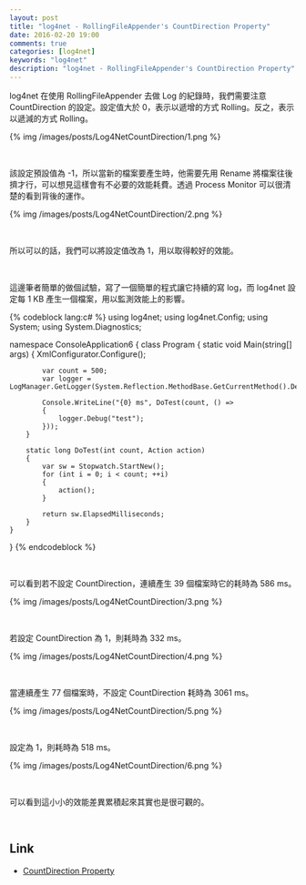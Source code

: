 ```yaml
---
layout: post
title: "log4net - RollingFileAppender's CountDirection Property"
date: 2016-02-20 19:00
comments: true
categories: [log4net]
keywords: "log4net"
description: "log4net - RollingFileAppender's CountDirection Property"
---
```


log4net 在使用 RollingFileAppender 去做 Log 的紀錄時，我們需要注意 CountDirection 的設定。設定值大於 0，表示以遞增的方式 Rolling。反之，表示以遞減的方式 Rolling。  

<!-- More -->

{% img /images/posts/Log4NetCountDirection/1.png %}

<br/>


該設定預設值為 -1，所以當新的檔案要產生時，他需要先用 Rename 將檔案往後擠才行，可以想見這樣會有不必要的效能耗費。透過 Process Monitor 可以很清楚的看到背後的運作。      


{% img /images/posts/Log4NetCountDirection/2.png %}

<br/>


所以可以的話，我們可以將設定值改為 1，用以取得較好的效能。  

<br/>


這邊筆者簡單的做個試驗，寫了一個簡單的程式讓它持續的寫 log，而 log4net 設定每 1 KB 產生一個檔案，用以監測效能上的影響。  

{% codeblock lang:c# %}
using log4net;
using log4net.Config;
using System;
using System.Diagnostics;

namespace ConsoleApplication6
{
    class Program
    {
        static void Main(string[] args)
        {
            XmlConfigurator.Configure();

            var count = 500;
            var logger = LogManager.GetLogger(System.Reflection.MethodBase.GetCurrentMethod().DeclaringType);

            Console.WriteLine("{0} ms", DoTest(count, () =>
            {
                logger.Debug("test");
            }));   
        }

        static long DoTest(int count, Action action)
        {
            var sw = Stopwatch.StartNew();
            for (int i = 0; i < count; ++i)
            {
                action();
            }

            return sw.ElapsedMilliseconds;
        }
    }
}
{% endcodeblock %}

<br/>


可以看到若不設定 CountDirection，連續產生 39 個檔案時它的耗時為 586 ms。  

{% img /images/posts/Log4NetCountDirection/3.png %}

<br/>


若設定 CountDirection 為 1，則耗時為 332 ms。  

{% img /images/posts/Log4NetCountDirection/4.png %}

<br/>


當連續產生 77 個檔案時，不設定 CountDirection 耗時為 3061 ms。  

{% img /images/posts/Log4NetCountDirection/5.png %}

<br/>


設定為 1，則耗時為 518 ms。  

{% img /images/posts/Log4NetCountDirection/6.png %}

<br/>


可以看到這小小的效能差異累積起來其實也是很可觀的。  

<br/>

Link
----
* [CountDirection Property](https://logging.apache.org/log4net/log4net-1.2.11/release/sdk/log4net.Appender.RollingFileAppender.CountDirection.html)

